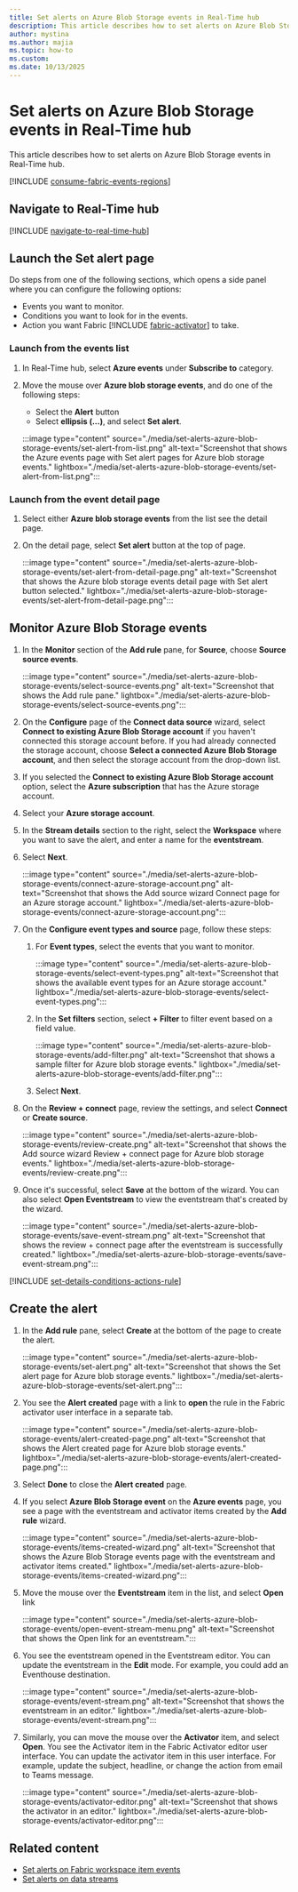 ```yaml
---
title: Set alerts on Azure Blob Storage events in Real-Time hub
description: This article describes how to set alerts on Azure Blob Storage events in Real-Time hub.
author: mystina
ms.author: majia
ms.topic: how-to
ms.custom:
ms.date: 10/13/2025
---
```


# Set alerts on Azure Blob Storage events in Real-Time hub

This article describes how to set alerts on Azure Blob Storage events in Real-Time hub.

[!INCLUDE [consume-fabric-events-regions](./includes/consume-fabric-events-regions.md)]

## Navigate to Real-Time hub

[!INCLUDE [navigate-to-real-time-hub](./includes/navigate-to-real-time-hub.md)]

## Launch the Set alert page

Do steps from one of the following sections, which opens a side panel where you can configure the following options:

- Events you want to monitor.
- Conditions you want to look for in the events.
- Action you want Fabric [!INCLUDE [fabric-activator](../real-time-intelligence/includes/fabric-activator.md)] to take.

### Launch from the events list

1. In Real-Time hub, select **Azure events** under **Subscribe to** category.
1. Move the mouse over **Azure blob storage events**, and do one of the following steps:
    - Select the **Alert** button
    - Select **ellipsis (...)**, and select **Set alert**.
    
    :::image type="content" source="./media/set-alerts-azure-blob-storage-events/set-alert-from-list.png" alt-text="Screenshot that shows the Azure events page with Set alert pages for Azure blob storage events." lightbox="./media/set-alerts-azure-blob-storage-events/set-alert-from-list.png":::

### Launch from the event detail page

1. Select either **Azure blob storage events** from the list see the detail page.
1. On the detail page, select **Set alert** button at the top of page.

    :::image type="content" source="./media/set-alerts-azure-blob-storage-events/set-alert-from-detail-page.png" alt-text="Screenshot that shows the Azure blob storage events detail page with Set alert button selected." lightbox="./media/set-alerts-azure-blob-storage-events/set-alert-from-detail-page.png":::

## Monitor Azure Blob Storage events

1. In the **Monitor** section of the **Add rule** pane, for **Source**, choose **Source source events**.

    :::image type="content" source="./media/set-alerts-azure-blob-storage-events/select-source-events.png" alt-text="Screenshot that shows the Add rule pane." lightbox="./media/set-alerts-azure-blob-storage-events/select-source-events.png":::        
1. On the **Configure** page of the **Connect data source** wizard, select **Connect to existing Azure Blob Storage account** if you haven't connected this storage account before. If you had already connected the storage account, choose **Select a connected Azure Blob Storage account**, and then select the storage account from the drop-down list. 
1. If you selected the **Connect to existing Azure Blob Storage account** option, select the **Azure subscription** that has the Azure storage account.
1. Select your **Azure storage account**.
1. In the **Stream details** section to the right, select the **Workspace** where you want to save the alert, and enter a name for the **eventstream**.
1. Select **Next**.
        
    :::image type="content" source="./media/set-alerts-azure-blob-storage-events/connect-azure-storage-account.png" alt-text="Screenshot that shows the Add source wizard Connect page for an Azure storage account." lightbox="./media/set-alerts-azure-blob-storage-events/connect-azure-storage-account.png"::: 
1. On the **Configure event types and source** page, follow these steps: 
    1. For **Event types**, select the events that you want to monitor.

        :::image type="content" source="./media/set-alerts-azure-blob-storage-events/select-event-types.png" alt-text="Screenshot that shows the available event types for an Azure storage account." lightbox="./media/set-alerts-azure-blob-storage-events/select-event-types.png":::        
    1. In the **Set filters** section, select **+ Filter** to filter event based on a field value.
    
        :::image type="content" source="./media/set-alerts-azure-blob-storage-events/add-filter.png" alt-text="Screenshot that shows a sample filter for Azure blob storage events." lightbox="./media/set-alerts-azure-blob-storage-events/add-filter.png":::        
    1. Select **Next**.
1. On the **Review + connect** page, review the settings, and select **Connect** or **Create source**.
    
    :::image type="content" source="./media/set-alerts-azure-blob-storage-events/review-create.png" alt-text="Screenshot that shows the Add source wizard Review + connect page for Azure blob storage events." lightbox="./media/set-alerts-azure-blob-storage-events/review-create.png":::                
1. Once it's successful, select **Save** at the bottom of the wizard. You can also select **Open Eventstream** to view the eventstream that's created by the wizard. 

    :::image type="content" source="./media/set-alerts-azure-blob-storage-events/save-event-stream.png" alt-text="Screenshot that shows the review + connect page after the eventstream is successfully created." lightbox="./media/set-alerts-azure-blob-storage-events/save-event-stream.png":::                    


[!INCLUDE [set-details-conditions-actions-rule](./includes/set-details-conditions-actions-rule.md)]

## Create the alert

1. In the **Add rule** pane, select **Create** at the bottom of the page to create the alert.

    :::image type="content" source="./media/set-alerts-azure-blob-storage-events/set-alert.png" alt-text="Screenshot that shows the Set alert page for Azure blob storage events." lightbox="./media/set-alerts-azure-blob-storage-events/set-alert.png":::                
1. You see the **Alert created** page with a link to **open** the rule in the Fabric activator user interface in a separate tab. 

    :::image type="content" source="./media/set-alerts-azure-blob-storage-events/alert-created-page.png" alt-text="Screenshot that shows the Alert created page for Azure blob storage events." lightbox="./media/set-alerts-azure-blob-storage-events/alert-created-page.png":::          
1. Select **Done** to close the **Alert created** page. 
1. If you select **Azure Blob Storage event** on the **Azure events** page, you see a page with the eventstream and activator items created by the **Add rule** wizard. 

    :::image type="content" source="./media/set-alerts-azure-blob-storage-events/items-created-wizard.png" alt-text="Screenshot that shows the Azure Blob Storage events page with the eventstream and activator items created." lightbox="./media/set-alerts-azure-blob-storage-events/items-created-wizard.png":::      
1. Move the mouse over the **Eventstream** item in the list, and select **Open** link

    :::image type="content" source="./media/set-alerts-azure-blob-storage-events/open-event-stream-menu.png" alt-text="Screenshot that shows the Open link for an eventstream.":::        
1. You see the eventstream opened in the Eventstream editor. You can update the eventstream in the **Edit** mode. For example, you could add an Eventhouse destination. 

    :::image type="content" source="./media/set-alerts-azure-blob-storage-events/event-stream.png" alt-text="Screenshot that shows the eventstream in an editor." lightbox="./media/set-alerts-azure-blob-storage-events/event-stream.png":::      
1. Similarly, you can move the mouse over the **Activator** item, and select **Open**. You see the Activator item in the Fabric Activator editor user interface. You can update the activator item in this user interface. For example, update the subject, headline, or change the action from email to Teams message. 

    :::image type="content" source="./media/set-alerts-azure-blob-storage-events/activator-editor.png" alt-text="Screenshot that shows the activator in an editor." lightbox="./media/set-alerts-azure-blob-storage-events/activator-editor.png":::      

## Related content

- [Set alerts on Fabric workspace item events](set-alerts-fabric-workspace-item-events.md)
- [Set alerts on data streams](set-alerts-data-streams.md)
